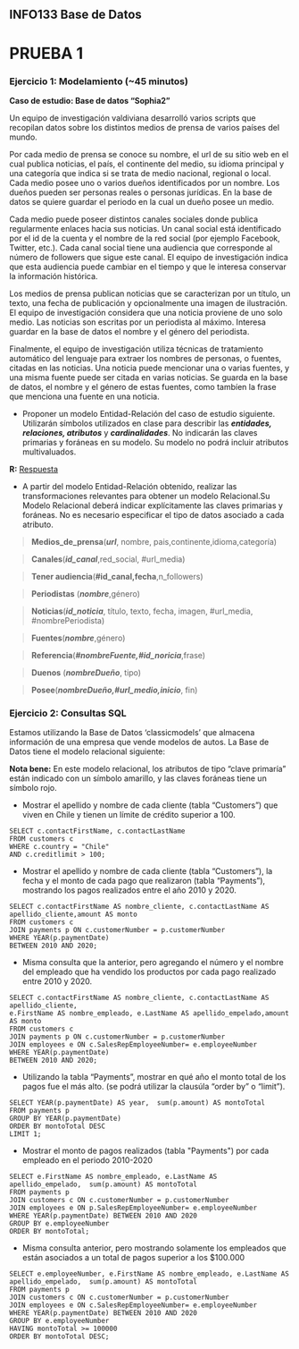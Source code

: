 ## INFO133 Base de Datos
# PRUEBA 1

### Ejercicio 1: Modelamiento (~45 minutos)

__Caso de estudio: Base de datos “Sophia2”__

Un equipo de investigación valdiviana desarrolló varios scripts que recopilan datos sobre los distintos medios de prensa de varios países del mundo.

Por cada medio de prensa se conoce su nombre, el url de su sitio web en el cual publica noticias, el país, el continente del medio, su idioma principal y una categoría que indica si se trata de medio nacional, regional o local. Cada medio posee uno o varios dueños identificados por un nombre. Los dueños pueden ser personas reales o personas jurídicas. En la base de datos se quiere guardar el periodo en la cual un dueño posee un medio.

Cada medio puede poseer distintos canales sociales donde publica regularmente enlaces hacia sus noticias. Un canal social está identificado por el id de la cuenta y el nombre de la red social (por ejemplo Facebook, Twitter, etc.). Cada canal social tiene una audiencia que corresponde al número de followers que sigue este canal. El equipo de investigación indica que esta audiencia puede cambiar en el tiempo y que le interesa conservar la información histórica.

Los medios de prensa publican noticias que se caracterizan por un título, un texto, una fecha de publicación y opcionalmente una imagen de ilustración. El equipo de investigación considera que una noticia proviene de uno solo medio. Las noticias son escritas por un periodista al máximo. Interesa guardar en la base de datos el nombre y el género del periodista.

Finalmente, el equipo de investigación utiliza técnicas de tratamiento automático del lenguaje para extraer los nombres de personas, o fuentes, citadas en las noticias. Una noticia puede mencionar una o varias fuentes, y una misma fuente puede ser citada en varias noticias. Se guarda en la base de datos, el nombre y el género de estas fuentes, como tambíen la frase que menciona una fuente en una noticia.

* Proponer un modelo Entidad-Relación del caso de estudio siguiente. Utilizarán símbolos utilizados en clase para describir las ___entidades, relaciones, atributos___ y ___cardinalidades___. No indicarán las claves primarias y foráneas en su modelo. Su modelo no podrá incluir atributos multivaluados.

__R:__ [Respuesta](Diagrama_prueba1_sophia.png)

* A partir del modelo Entidad-Relación obtenido, realizar las transformaciones relevantes para obtener un modelo Relacional.Su Modelo Relacional deberá indicar explícitamente las claves primarias y foráneas. No es necesario especificar el tipo de datos asociado a cada atributo.

> **Medios_de_prensa**(___url___, nombre, pais,continente,idioma,categoría)

> **Canales**(___id_canal___,red_social, #url_media)

> **Tener audiencia**(__#id_canal,fecha__,n_followers)

> **Periodistas** (___nombre___,género)

> **Noticias**(___id_noticia___, título, texto, fecha, imagen, #url_media, #nombrePeriodista)

> **Fuentes**(___nombre___,género)

> **Referencia**(___#nombreFuente,#id_noricia___,frase)

> **Duenos** (___nombreDueño___, tipo)

> **Posee**(___nombreDueño,#url_medio,inicio___, fin)


### Ejercicio 2: Consultas SQL 

Estamos utilizando la Base de Datos ‘classicmodels’ que almacena información de una empresa que vende modelos de autos. La Base de Datos tiene el 
modelo relacional siguiente:

__Nota bene:__ En este modelo relacional, los atributos de tipo “clave primaría” están indicado con un símbolo amarillo, y las claves foráneas tiene un símbolo rojo.

* Mostrar el apellido y nombre de cada cliente (tabla “Customers”) que viven en Chile y tienen un límite de crédito superior a 100.

~~~~
SELECT c.contactFirstName, c.contactLastName
FROM customers c
WHERE c.country = "Chile" 
AND c.creditlimit > 100;
~~~~

* Mostrar el apellido y nombre de cada cliente (tabla “Customers”), la fecha y el monto de cada pago que realizaron (tabla “Payments”), mostrando los pagos realizados entre el año 2010 y 2020.
~~~~
SELECT c.contactFirstName AS nombre_cliente, c.contactLastName AS apellido_cliente,amount AS monto
FROM customers c
JOIN payments p ON c.customerNumber = p.customerNumber
WHERE YEAR(p.paymentDate)
BETWEEN 2010 AND 2020;
~~~~

* Misma consulta que la anterior, pero agregando el número y el nombre del empleado que ha vendido los productos por cada pago realizado entre 2010 y 2020.

~~~~
SELECT c.contactFirstName AS nombre_cliente, c.contactLastName AS apellido_cliente, 
e.FirstName AS nombre_empleado, e.LastName AS apellido_empelado,amount AS monto
FROM customers c
JOIN payments p ON c.customerNumber = p.customerNumber
JOIN employees e ON c.SalesRepEmployeeNumber= e.employeeNumber
WHERE YEAR(p.paymentDate) 
BETWEEN 2010 AND 2020;
~~~~

* Utilizando la tabla “Payments”, mostrar en qué año el monto total de los pagos fue el más alto. (se podrá utilizar la clausúla “order by” o “limit”).

~~~
SELECT YEAR(p.paymentDate) AS year,  sum(p.amount) AS montoTotal 
FROM payments p 
GROUP BY YEAR(p.paymentDate) 
ORDER BY montoTotal DESC 
LIMIT 1;
~~~

* Mostrar el monto de pagos realizados (tabla "Payments") por cada empleado en el periodo 2010-2020
~~~
SELECT e.FirstName AS nombre_empleado, e.LastName AS apellido_empelado,  sum(p.amount) AS montoTotal
FROM payments p
JOIN customers c ON c.customerNumber = p.customerNumber
JOIN employees e ON p.SalesRepEmployeeNumber= e.employeeNumber
WHERE YEAR(p.paymentDate) BETWEEN 2010 AND 2020
GROUP BY e.employeeNumber
ORDER BY montoTotal;
~~~

* Misma consulta anterior, pero mostrando solamente los empleados que están asociados a un total de pagos superior a los $100.000

~~~~
SELECT e.employeeNumber, e.FirstName AS nombre_empleado, e.LastName AS apellido_empelado,  sum(p.amount) AS montoTotal 
FROM payments p 
JOIN customers c ON c.customerNumber = p.customerNumber 
JOIN employees e ON c.SalesRepEmployeeNumber= e.employeeNumber 
WHERE YEAR(p.paymentDate) BETWEEN 2010 AND 2020 
GROUP BY e.employeeNumber 
HAVING montoTotal >= 100000 
ORDER BY montoTotal DESC;
~~~~
